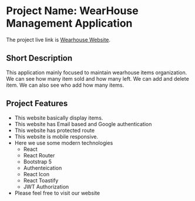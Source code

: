# Project Name: WearHouse Management Application

The project live link is [Wearhouse Website]().


## Short Description

This application mainly focused to maintain wearhouse items organization. We can see how many item sold and how many left. We can add and delete item. We can also see who add how many items. 


## Project Features
  - This website basically display items. 
  - This website has Email based and Google authentication
  - This website has protected route
  - This website is mobile responsive. 
  - Here we use some modern technologies 
    - React
    - React Router
    - Bootstrap 5
    - Authenteication
    - React Icon
    - React Toastify
    - JWT Authorization
  - Please feel free to visit our website
  